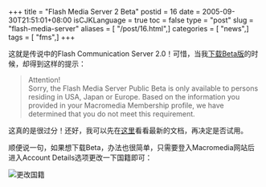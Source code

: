 +++
title = "Flash Media Server 2 Beta"
postid = 16
date = 2005-09-30T21:51:01+08:00
isCJKLanguage = true
toc = false
type = "post"
slug = "flash-media-server"
aliases = [ "/post/16.html",]
categories = [ "news",]
tags = [ "fms",]
+++


这就是传说中的Flash Communication Server
2.0！可惜，当我[下载Beta版](http://www.macromedia.com/cfusion/entitlement/index.cfm?e=flashmediaserver)的时候，却得到这样的提示：

> Attention!  
>  Sorry, the Flash Media Server Public Beta is only available to
> persons residing in USA, Japan or Europe. Based on the information you
> provided in your Macromedia Membership profile, we have determined
> that you do not meet this requirement.

这真的是很过分！还好，我可以先在[这里](http://livedocs.macromedia.com/fms/2/docs/)看看最新的文档，再决定是否试用。

顺便说一句，如果想下载Beta，办法也很简单，只需要登入Macromedia网站后进入Account
Details选项更改一下国籍即可：

![更改国籍](/uploads/2005/getfms.png)

